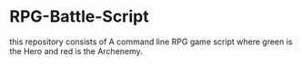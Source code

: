 # RPG-Battle-Script
this repository consists of A command line RPG game script where green is the Hero and red is the Archenemy.
